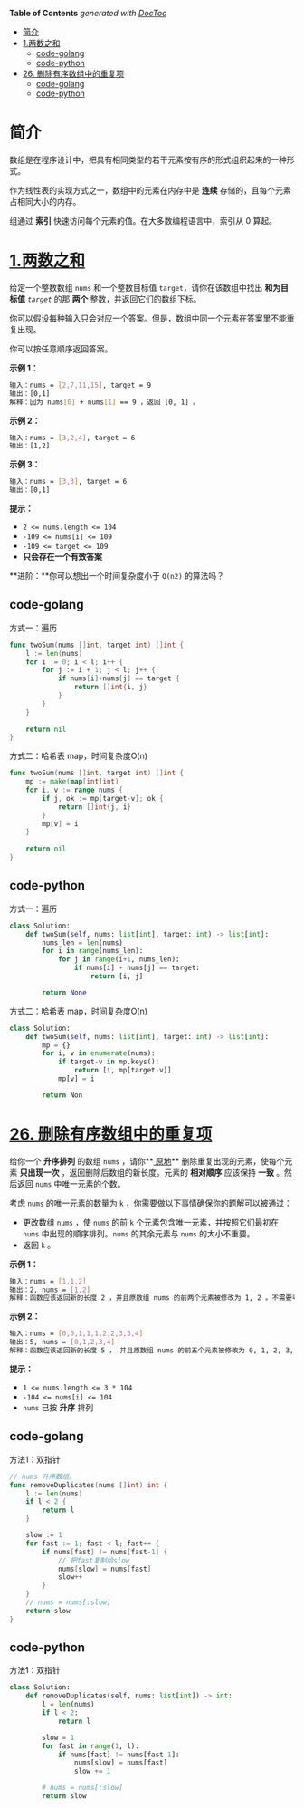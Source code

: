 <!-- START doctoc generated TOC please keep comment here to allow auto update -->
<!-- DON'T EDIT THIS SECTION, INSTEAD RE-RUN doctoc TO UPDATE -->
**Table of Contents**  *generated with [DocToc](https://github.com/thlorenz/doctoc)*

- [简介](#%E7%AE%80%E4%BB%8B)
- [1.两数之和](#1%E4%B8%A4%E6%95%B0%E4%B9%8B%E5%92%8C)
  - [code-golang](#code-golang)
  - [code-python](#code-python)
- [26. 删除有序数组中的重复项](#26-%E5%88%A0%E9%99%A4%E6%9C%89%E5%BA%8F%E6%95%B0%E7%BB%84%E4%B8%AD%E7%9A%84%E9%87%8D%E5%A4%8D%E9%A1%B9)
  - [code-golang](#code-golang-1)
  - [code-python](#code-python-1)

<!-- END doctoc generated TOC please keep comment here to allow auto update -->

# 简介

数组是在程序设计中，把具有相同类型的若干元素按有序的形式组织起来的一种形式。

作为线性表的实现方式之一，数组中的元素在内存中是 **连续** 存储的，且每个元素占相同大小的内存。

组通过 **索引** 快速访问每个元素的值。在大多数编程语言中，索引从 0 算起。

# [1.两数之和](https://leetcode.cn/problems/two-sum/)

给定一个整数数组 `nums` 和一个整数目标值 `target`，请你在该数组中找出 **和为目标值** *`target`* 的那 **两个** 整数，并返回它们的数组下标。

你可以假设每种输入只会对应一个答案。但是，数组中同一个元素在答案里不能重复出现。

你可以按任意顺序返回答案。

**示例 1：**

```bash
输入：nums = [2,7,11,15], target = 9
输出：[0,1]
解释：因为 nums[0] + nums[1] == 9 ，返回 [0, 1] 。
```

**示例 2：**

```bash
输入：nums = [3,2,4], target = 6
输出：[1,2]
```

**示例 3：**

```bash
输入：nums = [3,3], target = 6
输出：[0,1]
```

**提示：**

- `2 <= nums.length <= 104`
- `-109 <= nums[i] <= 109`
- `-109 <= target <= 109`
- **只会存在一个有效答案**

**进阶：**你可以想出一个时间复杂度小于 `O(n2)` 的算法吗？

## code-golang

方式一：遍历

```go
func twoSum(nums []int, target int) []int {
	l := len(nums)
	for i := 0; i < l; i++ {
		for j := i + 1; j < l; j++ {
			if nums[i]+nums[j] == target {
				return []int{i, j}
			}
		}
	}
    
	return nil
}
```

方式二：哈希表 map，时间复杂度O(n)

```go
func twoSum(nums []int, target int) []int {
	mp := make(map[int]int)
	for i, v := range nums {
		if j, ok := mp[target-v]; ok {
			return []int{j, i}
		}
		mp[v] = i
	}
    
	return nil
}
```

## code-python

方式一：遍历

```python
class Solution:
    def twoSum(self, nums: list[int], target: int) -> list[int]:
        nums_len = len(nums)
        for i in range(nums_len):
            for j in range(i+1, nums_len):
                if nums[i] + nums[j] == target:
                    return [i, j]

        return None

```

方式二：哈希表 map，时间复杂度O(n)

```python
class Solution:
    def twoSum(self, nums: list[int], target: int) -> list[int]:
        mp = {}
        for i, v in enumerate(nums):
            if target-v in mp.keys():
                return [i, mp[target-v]]
            mp[v] = i

        return Non
```

# [26. 删除有序数组中的重复项](https://leetcode.cn/problems/remove-duplicates-from-sorted-array/)

给你一个 **升序排列** 的数组 `nums` ，请你**[ 原地](http://baike.baidu.com/item/原地算法)** 删除重复出现的元素，使每个元素 **只出现一次** ，返回删除后数组的新长度。元素的 **相对顺序** 应该保持 **一致** 。然后返回 `nums` 中唯一元素的个数。

考虑 `nums` 的唯一元素的数量为 `k` ，你需要做以下事情确保你的题解可以被通过：

- 更改数组 `nums` ，使 `nums` 的前 `k` 个元素包含唯一元素，并按照它们最初在 `nums` 中出现的顺序排列。`nums` 的其余元素与 `nums` 的大小不重要。
- 返回 `k` 。

**示例 1：**

```bash
输入：nums = [1,1,2]
输出：2, nums = [1,2]
解释：函数应该返回新的长度 2 ，并且原数组 nums 的前两个元素被修改为 1, 2 。不需要考虑数组中超出新长度后面的元素。
```

**示例 2：**

```bash
输入：nums = [0,0,1,1,1,2,2,3,3,4]
输出：5, nums = [0,1,2,3,4]
解释：函数应该返回新的长度 5 ， 并且原数组 nums 的前五个元素被修改为 0, 1, 2, 3, 4 。不需要考虑数组中超出新长度后面的元素。
```

**提示：**

- `1 <= nums.length <= 3 * 104`
- `-104 <= nums[i] <= 104`
- `nums` 已按 **升序** 排列

## code-golang

方法1：双指针

```go
// nums 升序数组。
func removeDuplicates(nums []int) int {
	l := len(nums)
	if l < 2 {
		return l
	}

	slow := 1
	for fast := 1; fast < l; fast++ {
		if nums[fast] != nums[fast-1] {
			// 把fast复制给slow
			nums[slow] = nums[fast]
			slow++
		}
	}
	// nums = nums[:slow]
	return slow
}
```

## code-python

方法1：双指针

```python
class Solution:
    def removeDuplicates(self, nums: list[int]) -> int:
        l = len(nums)
        if l < 2:
            return l

        slow = 1
        for fast in range(1, l):
            if nums[fast] != nums[fast-1]:
                nums[slow] = nums[fast]
                slow += 1

        # nums = nums[:slow]
        return slow
```

